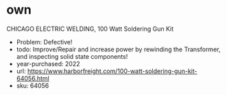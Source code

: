 # own
CHICAGO ELECTRIC WELDING, 100 Watt Soldering Gun Kit
- Problem: Defective!
- todo: Improve/Repair and increase power by rewinding the Transformer, and inspecting solid state components!
- year-purchased: 2022
- url: https://www.harborfreight.com/100-watt-soldering-gun-kit-64056.html
- sku: 64056
